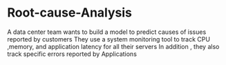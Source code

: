 # Root-cause-Analysis
A data center team wants to build a model to predict causes of issues reported by customers
They use a system monitoring tool to track CPU ,memory, and application latency for all their servers
In addition , they also track specific errors reported by Applications
